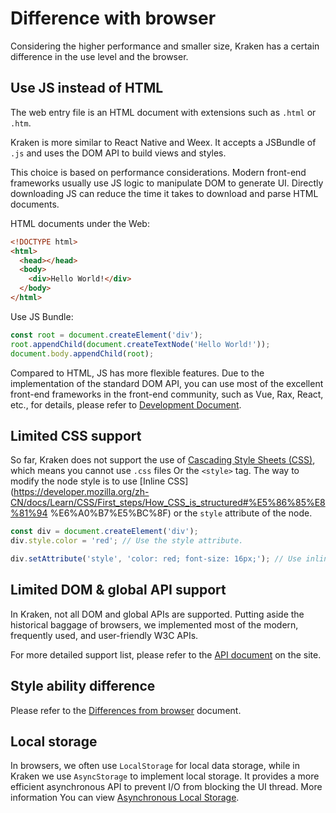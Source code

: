 # Difference with browser

Considering the higher performance and smaller size, Kraken has a certain difference in the use level and the browser.

## Use JS instead of HTML

The web entry file is an HTML document with extensions such as `.html` or `.htm`.

Kraken is more similar to React Native and Weex. It accepts a JSBundle of `.js` and uses the DOM API to build views and styles.

This choice is based on performance considerations. Modern front-end frameworks usually use JS logic to manipulate DOM to generate UI. Directly downloading JS can reduce the time it takes to download and parse HTML documents.

HTML documents under the Web:

```html
<!DOCTYPE html>
<html>
  <head></head>
  <body>
    <div>Hello World!</div>
  </body>
</html>
```

Use JS Bundle:

```js
const root = document.createElement('div');
root.appendChild(document.createTextNode('Hello World!'));
document.body.appendChild(root);
```

Compared to HTML, JS has more flexible features. Due to the implementation of the standard DOM API, you can use most of the excellent front-end frameworks in the front-end community, such as Vue, Rax, React, etc., for details, please refer to [Development Document](/en-US/guide).

## Limited CSS support

So far, Kraken does not support the use of [Cascading Style Sheets (CSS)](https://developer.mozilla.org/zh-CN/docs/Web/CSS), which means you cannot use `.css` files Or the `<style>` tag. The way to modify the node style is to use [Inline CSS](https://developer.mozilla.org/zh-CN/docs/Learn/CSS/First_steps/How_CSS_is_structured#%E5%86%85%E8%81%94 %E6%A0%B7%E5%BC%8F) or the `style` attribute of the node.

```js
const div = document.createElement('div');
div.style.color = 'red'; // Use the style attribute.

div.setAttribute('style', 'color: red; font-size: 16px;'); // Use inline CSS Text.
```

## Limited DOM & global API support

In Kraken, not all DOM and global APIs are supported. Putting aside the historical baggage of browsers, we implemented most of the modern, frequently used, and user-friendly W3C APIs.

For more detailed support list, please refer to the [API document](/en-US/api/tags) on the site.

## Style ability difference

Please refer to the [Differences from browser](/en-US/api/styles/difference) document.

## Local storage

In browsers, we often use `LocalStorage` for local data storage, while in Kraken we use `AsyncStorage` to implement local storage. It provides a more efficient asynchronous API to prevent I/O from blocking the UI thread. More information You can view [Asynchronous Local Storage](/en-US/api/enhancement/storage).
